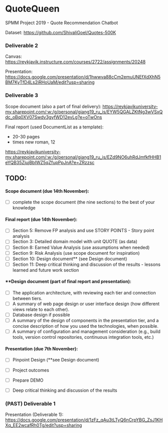 # QuoteQueen
SPMM Project 2019 - Quote Recommendation Chatbot


Dataset:
https://github.com/ShivaliGoel/Quotes-500K

### Deliverable 2
Canvas: https://reykjavik.instructure.com/courses/2722/assignments/20248

Presentation: https://docs.google.com/presentation/d/1hwwva88cCm2emuUNEfXdXhN5BM7KyTfD4Ls2iRHoUaM/edit?usp=sharing

### Deliverable 3

Scope document (also a part of final delivery):
https://reykjavikuniversity-my.sharepoint.com/:w:/g/personal/giang19_ru_is/EYW5QGALZKtNg3wVSxQdc_oBq0XV07Swdv3gyfWD12evLg?e=oTwOns

Final report (used DocumentList as a template):
- 20-30 pages
- times new roman, 12

https://reykjavikuniversity-my.sharepoint.com/:w:/g/personal/giang19_ru_is/EZd9NO6uhRdJmfkfHHB1eYQB35ZjujBbIWZ5qZfupPpJnA?e=ZRzzsc

## TODO:

#### Scope document (due 14th November):
- [ ] complete the scope document (the nine sections) to the best of your knowledge

#### Final report (due 14th November):
- [ ] Section 5: Remove FP analysis and use STORY POINTS - Story point analysis
- [ ] Section 3: Detailed domain model with unit QUOTE (as data)
- [ ] Section 8: Earned Value Analysis (use assumptions when needed)
- [ ] Section 9: Risk Analysis (use scope document for inspiration)
- [ ] Section 10: Design document** (see Design document)
- [ ] Section 11: Deep critical thinking and discussion of the results - lessons learned and future work section

#### **Design document (part of final report and presentation):
- [ ] The application architecture, with reviewing each tier and connection between tiers. 
- [ ] A summary of web page design or user interface design (how different views relate to each other). 
- [ ] Database design if possible
- [ ] A summary of the design of components in the presentation tier, and a concise description of how you used the technologies, when possible.
- [ ] A summary of configuration and management consideration (e.g., build tools, version control repositories, continuous integration tools, etc.)

#### Presentation (due 7th November):
- [ ] Pinpoint Design (**see Design document)
- [ ] Project outcomes
- [ ] Prepare DEMO
- [ ] Deep critical thinking and discussion of the results 



### (PAST) Deliverable 1

Presentation (Deliverable 1):
https://docs.google.com/presentation/d/1zFz_qAu3tLTyQ6nCrpYBG_ZsJ1KHXq_EE2wcafRh0Tg/edit?usp=sharing
